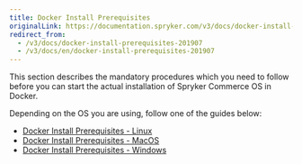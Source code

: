 ```yaml
---
title: Docker Install Prerequisites
originalLink: https://documentation.spryker.com/v3/docs/docker-install-prerequisites-201907
redirect_from:
  - /v3/docs/docker-install-prerequisites-201907
  - /v3/docs/en/docker-install-prerequisites-201907
---
```


This section describes the mandatory procedures which you need to follow before you can start the actual installation of Spryker Commerce OS in Docker.

Depending on the OS you are using, follow one of the guides below:

* [Docker Install Prerequisites - Linux](/docs/scos/dev/developer-guides/201907.0/installation/spryker-in-docker/docker-install-prerequisites/docker-install-prerequisites-linux.html)
* [Docker Install Prerequisites - MacOS](/docs/scos/dev/developer-guides/201907.0/installation/spryker-in-docker/docker-install-prerequisites/docker-install-prerequisites-macos.html)
* [Docker Install Prerequisites - Windows](/docs/scos/dev/developer-guides/201907.0/installation/spryker-in-docker/docker-install-prerequisites/docker-install-prerequisites-windows.html)
